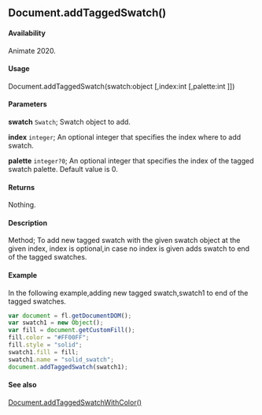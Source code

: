 ## Document.addTaggedSwatch()

#### Availability

Animate 2020.

#### Usage

Document.addTaggedSwatch(swatch:object [,index:int [,palette:int ]])

#### Parameters

**swatch** `Swatch`; Swatch object to add.

**index** `integer`; An optional integer that specifies the index where to add swatch.

**palette** `integer?0`; An optional integer that specifies the index of the tagged swatch palette. Default value is 0.

#### Returns

Nothing.

#### Description

Method; To add new tagged swatch with the given swatch object at the given index, index is optional,in case no index is given adds swatch to end of the tagged swatches.

#### Example

In the following example,adding new tagged swatch,swatch1 to end of the tagged swatches.

```javascript
var document = fl.getDocumentDOM();
var swatch1 = new Object();
var fill = document.getCustomFill();
fill.color = "#FF00FF";
fill.style = "solid";
swatch1.fill = fill;
swatch1.name = "solid_swatch";
document.addTaggedSwatch(swatch1);
```

#### See also

[Document.addTaggedSwatchWithColor()](../Document_object/Document6059.md)
